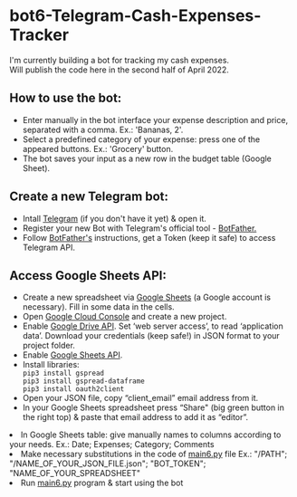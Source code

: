 # bot6-Telegram-Cash-Expenses-Tracker
I'm currently building a bot for tracking my cash expenses. <br>
Will publish the code here in the second half of April 2022. 

<h2>How to use the bot:</h2>
<ul>
  <li>Enter manually in the bot interface your expense description and price, separated with a comma. Ex.: 'Bananas, 2'.</li>
  <li>Select a predefined category of your expense: press one of the appeared buttons. Ex.: 'Grocery' button.</li>
  <li>The bot saves your input as a new row in the budget table (Google Sheet).</li>
</ul>

<h2>Create a new Telegram bot:</h2>
<ul>
  <li>Intall <a href="https://telegram.org/">Telegram</a> (if you don't have it yet) & open it.</li>
  <li>Register your new Bot with Telegram's official tool - <a href="https://telegram.me/BotFather">BotFather.</a></li>
  <li>Follow <a href="https://telegram.me/BotFather">BotFather's</a> instructions, get a Token (keep it safe) to access Telegram API.</li>  
</ul>

<h2>Access Google Sheets API:</h2>
<ul>
  <li>Create a new spreadsheet via <a href="https://www.google.com/sheets/about/">Google Sheets</a> (a Google account is necessary). Fill in some data in the cells.</li>
  <li>Open <a href="http://console.cloud.google.com/">Google Cloud Console</a> and create a new project.</li>
  <li>Enable <a href="https://console.cloud.google.com/apis/library/drive.googleapis.com">Google Drive API</a>.  Set ‘web server access’, to read ‘application data’. Download your credentials (keep safe!) in JSON format to your project folder.</li>
  <li>Enable <a href="http://console.cloud.google.com/apis/library/sheets.googleapis.com">Google Sheets API</a>.</li> 
  <li>Install libraries:</li>
  <code>pip3 install gspread</code><br>
  <code>pip3 install gspread-dataframe</code><br>
  <code>pip3 install oauth2client</code><br>
  <li>Open your JSON file, copy “client_email” email address from it.</li>
  <li>In your Google Sheets spreadsheet press “Share" (big green button in the right top) & paste that email address to add it as “editor”.</li>
</ul>

<li>In Google Sheets table: give manually names to columns according to your needs. Ex.: Date; Expenses; Category; Comments </li>
<li>Make necessary substitutions in the code of <a href="https://github.com/DS-jr/bot6-Telegram-Cash-Expenses-Tracker/blob/main/main6.py">main6.py</a> file Ex.: "/PATH"; "/NAME_OF_YOUR_JSON_FILE.json"; "BOT_TOKEN"; "NAME_OF_YOUR_SPREADSHEET"</li>
<li>Run <a href="https://github.com/DS-jr/bot6-Telegram-Cash-Expenses-Tracker/blob/main/main6.py">main6.py</a> program & start using the bot</li>

